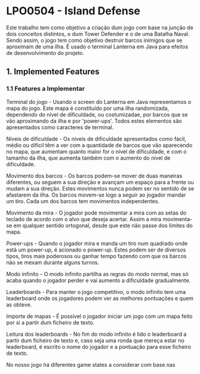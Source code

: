 # LPO0504 - Island Defense 

Este trabalho tem como objetivo a criação dum jogo com base na junção de dois conceitos distintos, o dum Tower Defender e o de uma Batalha Naval. Sendo assim, o jogo tem como objetivo destruir barcos inimigos que se aproximam de uma ilha. É usado o terminal Lanterna em Java para efeitos de desenvolvimento do projeto. 

## 1. Implemented Features

### 1.1 Features a Implementar

Terminal do jogo - Usando o screen do Lanterna em Java representamos o mapa do jogo. Este mapa é constituído por uma ilha randomizada, dependendo do nível de dificuldade, ou costumizadae, por barcos que se vão aproximando da ilha e por 'power-ups'. Todos estes elementos são apresentados como caracteres de terminal.

Níveis de dificuldade - Os níveis de dificuldade apresentados como fácil, médio ou difícil têm a ver com a quantidade de barcos que vão aparecendo no mapa, que aumentam quanto maior for o nível de dificuldade, e com o tamanho da ilha, que aumenta também com o aumento do nível de dificuldade.

Movimento dos barcos - Os barcos podem-se mover de duas maneiras diferentes, ou seguem a sua direção e avançam um espaço para a frente ou mudam a sua direção. Estes movimentos nunca podem ser no sentido de se afastarem da ilha. Os barcos movem-se logo a seguir ao jogador mandar um tiro. Cada um dos barcos tem movimentos independentes.

Movimento da mira - O jogador pode movimentar a mira com as setas do teclado de acordo com o alvo que deseja acertar. Assim a mira movimenta-se em qualquer sentido ortogonal, desde que este não passe dos limites do mapa.

Power-ups - Quando o jogador mira e manda um tiro num quadrado onde está um power-up, é acionado o power-up. Estes podem ser de diversos tipos, tiros mais poderosos ou ganhar tempo fazendo com que os barcos não se mexam durante alguns turnos.

Modo infinito - O modo infinito partilha as regras do modo normal, mas só acaba quando o jogador perder e vai aumento a dificuldade gradualmente.

Leaderboards - Para manter o jogo competitivo, o modo infinito tem uma leaderboard onde os jogadores podem ver as melhores pontuações e quem as obteve.

Importe de mapas - É possível o jogador iniciar um jogo com um mapa feito por si a partir dum ficheiro de texto.

Leitura dos leaderboards - No fim do modo infinito é lido o leaderboard a partir dum ficheiro de texto e, caso seja uma ronda que mereça estar no leaderboard, é escrito o nome do jogador e a pontuação para esse ficheiro de texto.












No nosso jogo há diferentes game states a considerar com base nas
